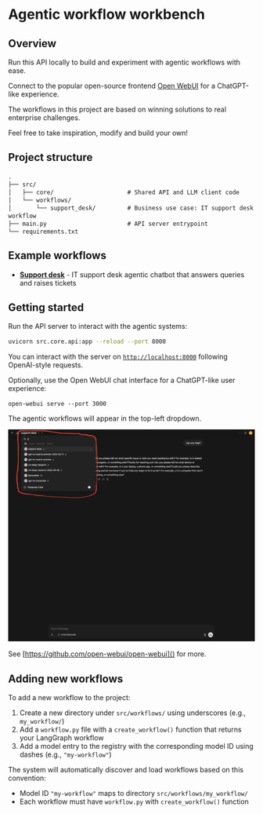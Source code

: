 # Agentic workflow workbench

## Overview

Run this API locally to build and experiment with agentic workflows with ease.

Connect to the popular open-source frontend [Open WebUI](https://openwebui.com/) for a ChatGPT-like experience.

The workflows in this project are based on winning solutions to real enterprise challenges.

Feel free to take inspiration, modify and build your own!

## Project structure

```
.
├── src/
│   ├── core/                     # Shared API and LLM client code
│   └── workflows/
│       └── support_desk/         # Business use case: IT support desk workflow
├── main.py                       # API server entrypoint
└── requirements.txt
```

## Example workflows

- **[Support desk](src/workflows/support_desk/README.md)** - IT support desk agentic chatbot that answers queries and raises tickets

## Getting started

Run the API server to interact with the agentic systems:

```bash
uvicorn src.core.api:app --reload --port 8000
```

You can interact with the server on [`http://localhost:8000`]() following OpenAI-style requests.

Optionally, use the Open WebUI chat interface for a ChatGPT-like user experience:

```shell
open-webui serve --port 3000
```

The agentic workflows will appear in the top-left dropdown.

![Open WebUI screenshot](./assets/open-webui-screenshot.png)

See [https://github.com/open-webui/open-webui]() for more.

## Adding new workflows

To add a new workflow to the project:

1. Create a new directory under `src/workflows/` using underscores (e.g., `my_workflow/`)
2. Add a `workflow.py` file with a `create_workflow()` function that returns your LangGraph workflow
3. Add a model entry to the registry with the corresponding model ID using dashes (e.g., `"my-workflow"`)

The system will automatically discover and load workflows based on this convention:
- Model ID `"my-workflow"` maps to directory `src/workflows/my_workflow/`
- Each workflow must have `workflow.py` with `create_workflow()` function